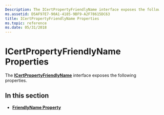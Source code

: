 ```yaml
---
Description: The ICertPropertyFriendlyName interface exposes the following properties.
ms.assetid: D5AF97E7-90A1-4185-9BF9-A2F78615DC63
title: ICertPropertyFriendlyName Properties
ms.topic: reference
ms.date: 05/31/2018
---
```


# ICertPropertyFriendlyName Properties

The [**ICertPropertyFriendlyName**](/windows/desktop/api/CertEnroll/nn-certenroll-icertpropertyfriendlyname) interface exposes the following properties.

## In this section

-   [**FriendlyName Property**](/windows/desktop/api/CertEnroll/nf-certenroll-icertpropertyfriendlyname-get_friendlyname)

 

 



